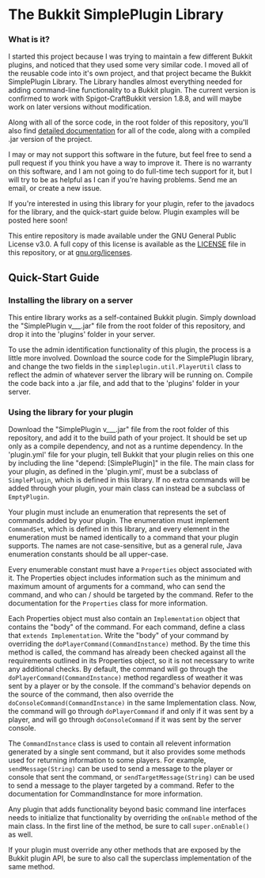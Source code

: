 # The Bukkit SimplePlugin Library

### What is it?

I started this project because I was trying to maintain a few different Bukkit plugins, and noticed that they used some very similar code. I moved all of the reusable code into it's own project, and that project became the Bukkit SimplePlugin Library. The Library handles almost everything needed for adding command-line functionality to a Bukkit plugin. The current version is confirmed to work with Spigot-CraftBukkit version 1.8.8, and will maybe work on later versions without modification.

Along with all of the sorce code, in the root folder of this repository, you'll also find [detailed documentation](javadoc) for all of the code, along with a compiled .jar version of the project.

I may or may not support this software in the future, but feel free to send a pull request if you think you have a way to improve it. There is no warranty on this software, and I am not going to do full-time tech support for it, but I will try to be as helpful as I can if you're having problems. Send me an email, or create a new issue.

If you're interested in using this library for your plugin, refer to the javadocs for the library, and the quick-start guide below. Plugin examples will be posted here soon!

This entire repository is made available under the GNU General Public License v3.0. A full copy of this license is available as the [LICENSE](LICENSE) file in this repository, or at [gnu.org/licenses](http://www.gnu.org/licenses/).

## Quick-Start Guide

### Installing the library on a server

This entire library works as a self-contained Bukkit plugin. Simply download the "SimplePlugin v___.jar" file from the root folder of this repository, and drop it into the 'plugins' folder in your server.

To use the admin identification functionality of this plugin, the process is a little more involved. Download the source code for the SimplePlugin library, and change the two fields in the `simpleplugin.util.PlayerUtil` class to reflect the admin of whatever server the library will be running on. Compile the code back into a .jar file, and add that to the 'plugins' folder in your server.

### Using the library for your plugin

Download the "SimplePlugin v___.jar" file from the root folder of this repository, and add it to the build path of your project. It should be set up only as a compile dependency, and not as a runtime dependency. In the 'plugin.yml' file for your plugin, tell Bukkit that your plugin relies on this one by including the line "depend: [SimplePlugin]" in the file. The main class for your plugin, as defined in the 'plugin.yml', must be a subclass of `SimplePlugin`, which is defined in this library. If no extra commands will be added through your plugin, your main class can instead be a subclass of `EmptyPlugin`.

Your plugin must include an enumeration that represents the set of commands added by your plugin. The enumeration must implement `CommandSet`, which is defined in this library, and every element in the enumeration must be named identically to a command that your plugin supports. The names are not case-sensitive, but as a general rule, Java enumeration constants should be all upper-case.

Every enumerable constant must have a `Properties` object associated with it. The Properties object includes information such as the minimum and maximum amount of arguments for a command, who can send the command, and who can / should be targeted by the command. Refer to the documentation for the `Properties` class for more information.

Each Properties object must also contain an `Implementation` object that contains the "body" of the command. For each command, define a class that `extends Implementation`. Write the "body" of your command by overriding the `doPlayerCommand(CommandInstance)` method. By the time this method is called, the command has already been checked against all the requirements outlined in its Properties object, so it is not necessary to write any additional checks. By default, the command will go through the `doPlayerCommand(CommandInstance)` method regardless of weather it was sent by a player or by the console. If the command's behavior depends on the source of the command, then also override the `doConsoleCommand(CommandInstance)` in the same Implementation class. Now, the command will go through `doPlayerCommand` if and only if it was sent by a player, and will go through `doConsoleCommand` if it was sent by the server console.

The `CommandInstance` class is used to contain all relevent information generated by a single sent command, but it also provides some methods used for returning information to some players. For example, `sendMessage(String)` can be used to send a message to the player or console that sent the command, or `sendTargetMessage(String)` can be used to send a message to the player targeted by a command. Refer to the documentation for CommandInstance for more information.

Any plugin that adds functionality beyond basic command line interfaces needs to initialize that functionality by overriding the `onEnable` method of the main class. In the first line of the method, be sure to call `super.onEnable()` as well.

If your plugin must override any other methods that are exposed by the Bukkit plugin API, be sure to also call the superclass implementation of the same method.
